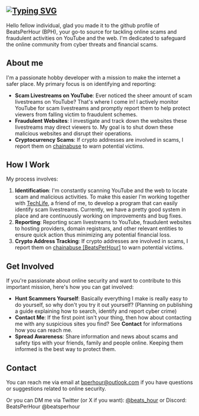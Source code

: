 [![Typing SVG](https://readme-typing-svg.demolab.com?font=Fira+Code&weight=500&duration=3000&pause=100&color=A91919&multiline=true&repeat=false&width=500&height=110&lines=Hello+World!;I'm+BeatsPerHour;(or+just+Beats+if+you+want);Hobby+developer+hunting+crypto+scammers)](https://git.io/typing-svg)
---
Hello fellow individual, glad you made it to the github profile of BeatsPerHour (BPH), your go-to source for tackling online scams and fraudulent activities on YouTube and the web. I'm dedicated to safeguard the online community from cyber threats and financial scams. 

## About me

I'm a passionate hobby developer with a mission to make the internet a safer place. My primary focus is on identifying and reporting:

- **Scam Livestreams on YouTube**: Ever noticed the sheer amount of scam livestreams on YouTube? That's where I come in! I actively monitor YouTube for scam livestreams and promptly report them to help protect viewers from falling victim to fraudulent schemes.
- **Fraudulent Websites**: I investigate and track down the websites these livestreams may direct viewers to. My goal is to shut down these malicious websites and disrupt their operations.
- **Cryptocurrency Scams**: If crypto addresses are involved in scams, I report them on <a href='https://www.chainabuse.com'>chainabuse</a> to warn potential victims.

## How I Work

My process involves:

1. **Identification**: I'm constantly scanning YouTube and the web to locate scam and malicious activities. To make this easier I'm working together with <a href='https://github.com/TachLaif'>TechLife</a>, a friend of me, to develop a program that can easily identify scam livestreams. Currently, we have a pretty good system in place and are continuously working on improvements and bug fixes.
2. **Reporting**: Reporting scam livestreams to YouTube, fraudulent websites to hosting providers, domain registrars, and other relevant entities to ensure quick action thus minimizing any potential financial loss.
3. **Crypto Address Tracking**: If crypto addresses are involved in scams, I report them on <a href='https://www.chainabuse.com/profile/BeatsPerHour'>chainabuse [BeatsPerHour]</a> to warn potential victims.

## Get Involved

If you're passionate about online security and want to contribute to this important mission, here's how you can gat involved:
- **Hunt Scammers Yourself**: Basically everything I make is really easy to do yourself, so why don't you try it out yourself? (Planning on publishing a guide explaining how to search, identify and report cyber crime)
- **Contact Me**: If the first point isn't your thing, then how about contacting me with any suspicious sites you find? See **Contact** for informations how you can reach me.
- **Spread Awareness**: Share information and news about scams and safety tips with your friends, family and people online. Keeping them informed is the best way to protect them.

## Contact

You can reach me via email at [bperhour@outlook.com](mailto:bperhour@outlook.com) if you have questions or suggestions related to online security.

Or you can DM me via Twitter (or X if you want): <a href='https://twitter.com/beats_hour'>@beats_hour</a> or Discord: BeatsPerHour @beatsperhour
